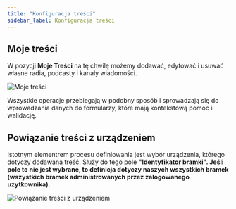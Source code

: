 ```yaml
---
title: "Konfiguracja treści"
sidebar_label: Konfiguracja treści
---
```


## Moje treści

W pozycji **Moje Treści** na tę chwilę możemy dodawać, edytować i usuwać własne radia, podcasty i kanały wiadomości.

![Moje treści](/AIS-docs/img/en/frontend/dom_cloud_content_1.png)

Wszystkie operacje przebiegają w podobny sposób i sprowadzają się do wprowadzania danych do formularzy, które mają kontekstową pomoc i walidację. 


## Powiązanie treści z urządzeniem

 Istotnym elementrem procesu definiowania jest wybór urządzenia, którego dotyczy dodawana treść. Służy do tego pole **"Identyfikator bramki". Jeśli pole to nie jest wybrane, to definicja dotyczy naszych wszystkich bramek (wszystkich bramek administrowanych przez zalogowanego użytkownika).**


![Powiązanie treści z urządzeniem](/AIS-docs/img/en/frontend/dom_cloud_content_for_gate.png)

